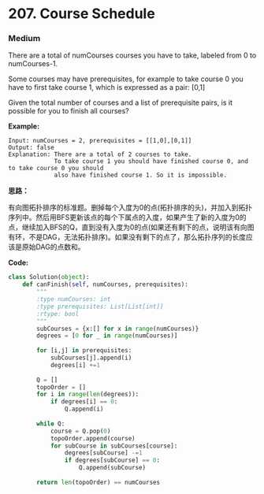 # 207. Course Schedule
### Medium

There are a total of numCourses courses you have to take, labeled from 0 to numCourses-1.

Some courses may have prerequisites, for example to take course 0 you have to first take course 1, which is expressed as a pair: [0,1]

Given the total number of courses and a list of prerequisite pairs, is it possible for you to finish all courses?

**Example:**
```
Input: numCourses = 2, prerequisites = [[1,0],[0,1]]
Output: false
Explanation: There are a total of 2 courses to take. 
             To take course 1 you should have finished course 0, and to take course 0 you should
             also have finished course 1. So it is impossible.
```

**思路：**

有向图拓扑排序的标准题。删掉每个入度为0的点(拓扑排序的头)，并加入到拓扑序列中。然后用BFS更新该点的每个下属点的入度，如果产生了新的入度为0的点，继续加入BFS的Q，直到没有入度为0的点(如果还有剩下的点，说明该有向图有环，不是DAG，无法拓扑排序)。如果没有剩下的点了，那么拓扑序列的长度应该是原始DAG的点数和。

**Code:**
```python
class Solution(object):
    def canFinish(self, numCourses, prerequisites):
        """
        :type numCourses: int
        :type prerequisites: List[List[int]]
        :rtype: bool
        """
        subCourses = {x:[] for x in range(numCourses)}
        degrees = [0 for _ in range(numCourses)]
        
        for [i,j] in prerequisites:
            subCourses[j].append(i)
            degrees[i] +=1
        
        Q = []
        topoOrder = []
        for i in range(len(degrees)):
            if degrees[i] == 0:
                Q.append(i)
        
        while Q:
            course = Q.pop(0)
            topoOrder.append(course)
            for subCourse in subCourses[course]:
                degrees[subCourse] -=1
                if degrees[subCourse] == 0:
                    Q.append(subCourse)
        
        return len(topoOrder) == numCourses
```
